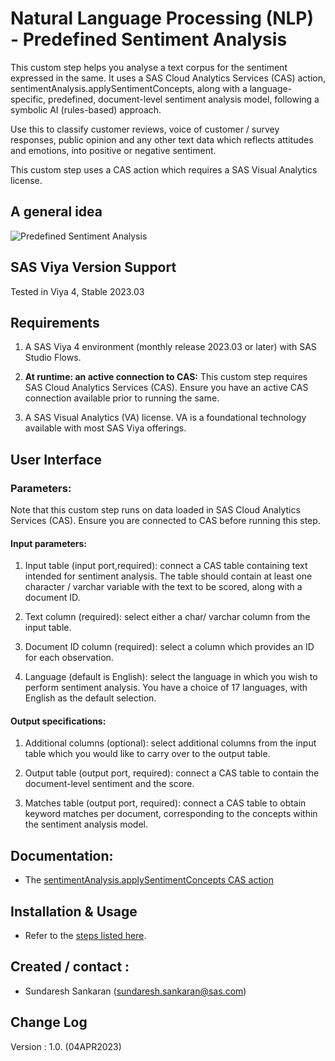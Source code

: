 # Natural Language Processing (NLP) - Predefined Sentiment Analysis

This custom step helps you analyse a text corpus for the sentiment expressed in the same.  It uses a SAS Cloud Analytics Services (CAS) action, sentimentAnalysis.applySentimentConcepts, along with a language-specific, predefined, document-level sentiment analysis model, following a symbolic AI (rules-based) approach.

Use this to classify customer reviews, voice of customer / survey responses, public opinion and any other text data which reflects attitudes and emotions, into positive or negative sentiment.

This custom step uses a CAS action which requires a SAS Visual Analytics license.
 
## A general idea

![Predefined Sentiment Analysis](./img/predefined_sentiment_analysis_general_idea.gif)

## SAS Viya Version Support
Tested in Viya 4, Stable 2023.03

## Requirements

1. A SAS Viya 4 environment (monthly release 2023.03 or later) with SAS Studio Flows.

2. **At runtime: an active connection to CAS:** This custom step requires SAS Cloud Analytics Services (CAS). Ensure you have an active CAS connection available prior to running the same.

3. A SAS Visual Analytics (VA) license. VA is a foundational technology available with most SAS Viya offerings.


## User Interface

### Parameters:

Note that this custom step runs on data loaded in SAS Cloud Analytics Services (CAS). Ensure you are connected to CAS before running this step.

#### Input parameters:

1. Input table (input port,required): connect a CAS table containing text intended for sentiment analysis.  The table should contain at least one character / varchar variable with the text to be scored, along with a document ID.

2. Text column (required): select either a char/ varchar column from the input table.

3. Document ID column (required): select a column which provides an ID for each observation.

4. Language (default is English): select the language in which you wish to perform sentiment analysis.  You have a choice of 17 languages, with English as the default selection.


#### Output specifications:

1. Additional columns (optional): select additional columns from the input table which you would like to carry over to the output table.

2. Output table (output port, required): connect a CAS table to contain the document-level sentiment and the score.

3. Matches table (output port, required): connect a CAS table to obtain keyword matches per document, corresponding to the concepts within the sentiment analysis model.


## Documentation:

- The [sentimentAnalysis.applySentimentConcepts CAS action](https://go.documentation.sas.com/doc/en/sasstudiocdc/default/pgmsascdc/casanpg/cas-sentimentanalysis-applysentimentconcepts.htm)


## Installation & Usage
- Refer to the [steps listed here](https://github.com/sassoftware/sas-studio-custom-steps#getting-started---making-a-custom-step-from-this-repository-available-in-sas-studio).

## Created / contact : 

- Sundaresh Sankaran (sundaresh.sankaran@sas.com)

## Change Log

Version : 1.0.   (04APR2023)